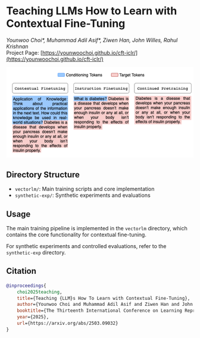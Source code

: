 # Teaching LLMs How to Learn with Contextual Fine-Tuning

*Younwoo Choi\*, Muhammad Adil Asif\*, Ziwen Han, John Willes, Rahul Krishnan* <br>
Project Page: [https://younwoochoi.github.io/cft-iclr/](https://younwoochoi.github.io/cft-iclr/)

<p align="center">
  <img src="assets/main_fig.png" width="600px">
  <br>
</p>

## Directory Structure

- `vectorlm/`: Main training scripts and core implementation
- `synthetic-exp/`: Synthetic experiments and evaluations

## Usage

The main training pipeline is implemented in the `vectorlm` directory, which contains the core functionality for contextual fine-tuning.

For synthetic experiments and controlled evaluations, refer to the `synthetic-exp` directory.

## Citation

```bibtex
@inproceedings{
    choi2025teaching,
    title={Teaching {LLM}s How To Learn with Contextual Fine-Tuning},
    author={Younwoo Choi and Muhammad Adil Asif and Ziwen Han and John Willes and Rahul G. Krishnan},
    booktitle={The Thirteenth International Conference on Learning Representations},
    year={2025},
    url={https://arxiv.org/abs/2503.09032}
}
```
